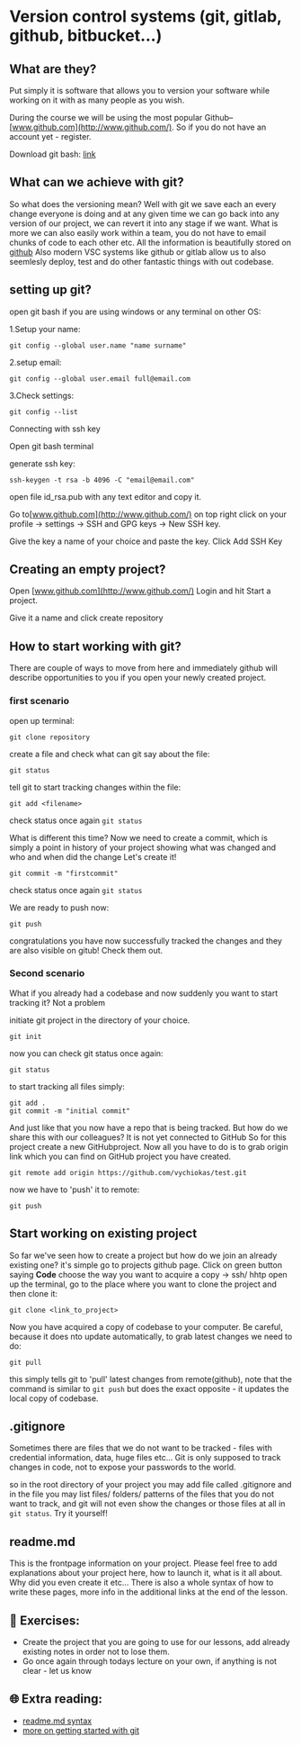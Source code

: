 # Version control systems (git, gitlab, github, bitbucket...)

## What are they?
Put simply it is software that allows you to version your software while working on it with as many people as you wish.

During the course we will be using the most popular Github– [www.github.com](http://www.github.com/). So if you do not have an account yet - register.

Download git bash: [link](https://git-scm.com/downloads)

## What can we achieve with git?

So what does the versioning mean? Well with git we save each an every change everyone is doing and at any given time we can go back into any version of our project, we can revert it into any stage if we want. What is more we can also easily work within a team, you do not have to email chunks of code to each other etc. All the information is beautifully stored on [github](http://www.github.com/) Also modern VSC systems like github or gitlab allow us to also seemlesly deploy, test and do other fantastic things with out codebase.

## setting up git?

open git bash if you are using windows or any terminal on other OS:

1.Setup your name:


`git config --global user.name "name surname"`


2.setup email:


`git config --global user.email full@email.com`


3.Check settings:


`git config --list`


Connecting with ssh key

Open git bash terminal

generate ssh key:

`ssh-keygen -t rsa -b 4096 -C "email@email.com"`


open file id_rsa.pub with any text editor and copy it.

Go to[www.github.com](http://www.github.com/) on top right click on your profile -> settings -> SSH and GPG keys -> New SSH key.

Give the key a name of your choice and paste the key. Click Add SSH Key


## Creating an empty project?
Open [www.github.com](http://www.github.com/) Login and hit Start a project.

Give it a name and click create repository

## How to start working with git?

There are couple of ways to move from here and immediately github will describe opportunities to you if you open your newly created project.

### first scenario

open up terminal:

`git clone repository`

create a file and check what can git say about the file:


`git status`

tell git to start tracking changes within the file:

`git add <filename>`

check status once again
`git status`

What is different this time? Now we need to create a commit, which is simply a point in history of your project showing what was changed and who and when did the change
Let's create it!

`git commit -m "firstcommit"`

check status once again
`git status`

We are ready to push now:

`git push`

congratulations you have now successfully tracked the changes and they are also visible on gitub! Check them out.


### Second scenario

What if you already had a codebase and now suddenly you want to start tracking it? Not a problem

initiate git project in the directory of your choice.

`git init`

now you can check git status once again:

`git status`

to start tracking all files simply:

```
git add .
git commit -m "initial commit"
```

And just like that you now have a repo that is being tracked. But how do we share this with our colleagues? It is not yet connected to GitHub
So for this project create a new GitHubproject. Now all you have to do is to grab origin link which you can find on GitHub project you have created.


`git remote add origin https://github.com/vychiokas/test.git`

now we have to 'push' it to remote:


`git push`



## Start working on existing project

So far we've seen how to create a project but how do we join an already existing one?
it's simple go to projects github page. Click on green button saying **Code** choose the way you want to acquire a copy -> ssh/ hhtp
open up the terminal, go to the place where you want to clone the project and then clone it:

`git clone <link_to_project>`


Now you have acquired a copy of codebase to your computer. Be careful, because it does nto update automatically, to grab latest changes we need to do:

`git pull`

this simply tells git to 'pull' latest changes from remote(github), note that the command is similar to `git push` but does the exact opposite - it updates the local copy of codebase.

## .gitignore

Sometimes there are files that we do not want to be tracked - files with credential information, data, huge files etc...
Git is only supposed to track changes in code, not to expose your passwords to the world.

so in the root directory of your project you may add file called .gitignore and in the file you may list files/ folders/ patterns of the files that you do not want to track, and git will not even show the changes or those files at all in `git status`. Try it yourself!


## readme.md

This is the frontpage information on your project. Please feel free to add explanations about your project here, how to launch it, what is it all about. Why did you even create it etc...
There is also a whole syntax of how to write these pages, more info in the additional links at the end of the lesson.


## 🧠 Exercises:
* Create the project that you are going to use for our lessons, add already existing notes in order not to lose them.
* Go once again through todays lecture on your own, if anything is not clear - let us know

## 🌐 Extra reading:

* [readme.md syntax](https://www.markdownguide.org/basic-syntax/)
* [more on getting started with git](https://product.hubspot.com/blog/git-and-github-tutorial-for-beginners)


